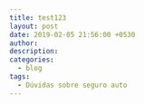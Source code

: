 ```yaml
---
title: test123
layout: post
date: 2019-02-05 21:56:00 +0530
author:
description:
categories:
  - blog
tags:
  - Dúvidas sobre seguro auto
---
```


